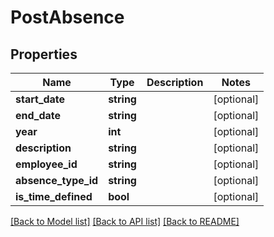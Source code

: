 # PostAbsence

## Properties
Name | Type | Description | Notes
------------ | ------------- | ------------- | -------------
**start_date** | **string** |  | [optional] 
**end_date** | **string** |  | [optional] 
**year** | **int** |  | [optional] 
**description** | **string** |  | [optional] 
**employee_id** | **string** |  | [optional] 
**absence_type_id** | **string** |  | [optional] 
**is_time_defined** | **bool** |  | [optional] 

[[Back to Model list]](../README.md#documentation-for-models) [[Back to API list]](../README.md#documentation-for-api-endpoints) [[Back to README]](../README.md)


